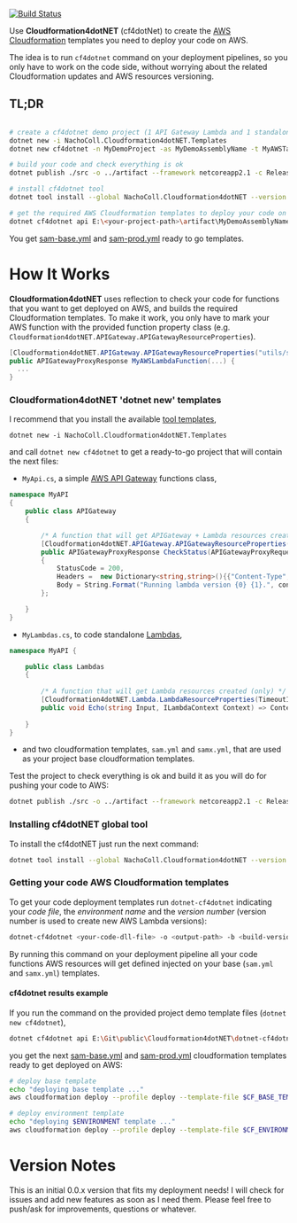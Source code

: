 [![Build Status](https://travis-ci.com/NachoColl/dotnet-cf4dotnet.svg?branch=master)](https://travis-ci.com/NachoColl/dotnet-cf4dotnet)

Use **Cloudformation4dotNET** (cf4dotNet) to create the [AWS Cloudformation](https://aws.amazon.com/cloudformation/) templates you need to deploy your code on AWS. 

The idea is to run ```cf4dotnet``` command on your deployment pipelines, so you only have to work on the code side, without worrying about the related Cloudformation updates and AWS resources versioning.

## TL;DR

```bash

# create a cf4dotnet demo project (1 API Gateway Lambda and 1 standalone Lambda )
dotnet new -i NachoColl.Cloudformation4dotNET.Templates
dotnet new cf4dotnet -n MyDemoProject -as MyDemoAssemblyName -t MyAWSTagCode

# build your code and check everything is ok
dotnet publish ./src -o ../artifact --framework netcoreapp2.1 -c Release

# install cf4dotnet tool
dotnet tool install --global NachoColl.Cloudformation4dotNET --version 0.0.33

# get the required AWS Cloudformation templates to deploy your code on AWS
dotnet cf4dotnet api E:\<your-project-path>\artifact\MyDemoAssemblyName.dll -e prod

```

You get [sam-base.yml](./demo/sam-base.yml) and [sam-prod.yml](./demo/sam-prod.yml) ready to go templates.


# How It Works

**Cloudformation4dotNET** uses reflection to check your code for functions that you want to get deployed on AWS, and builds the required Cloudformation templates. To make it work, you only have to mark your AWS function with the provided function property class (e.g. ```Cloudformation4dotNET.APIGateway.APIGatewayResourceProperties```).

```csharp
[Cloudformation4dotNET.APIGateway.APIGatewayResourceProperties("utils/status", EnableCORS=true, TimeoutInSeconds=2)]
public APIGatewayProxyResponse MyAWSLambdaFunction(...) { 
  ...
}
```

### Cloudformation4dotNET 'dotnet new' templates

I recommend that you install the available [tool templates](https://github.com/NachoColl/dotnet-cf4dotnet-templates),

```
dotnet new -i NachoColl.Cloudformation4dotNET.Templates
```

and call ```dotnet new cf4dotnet``` to get a ready-to-go project that will contain the next files:

- ```MyApi.cs```, a simple [AWS API Gateway](https://aws.amazon.com/api-gateway/) functions class,

```csharp
namespace MyAPI
{
    public class APIGateway
    {

        /* A function that will get APIGateway + Lambda resources created. */
        [Cloudformation4dotNET.APIGateway.APIGatewayResourceProperties("utils/status", EnableCORS=true, TimeoutInSeconds=2)]
        public APIGatewayProxyResponse CheckStatus(APIGatewayProxyRequest Request, ILambdaContext context) => new APIGatewayProxyResponse
        {
            StatusCode = 200,
            Headers =  new Dictionary<string,string>(){{"Content-Type","text/plain"}},
            Body = String.Format("Running lambda version {0} {1}.", context.FunctionVersion, JsonConvert.SerializeObject(Request?.StageVariables))
        };

    }
}
```

- ```MyLambdas.cs```, to code standalone [Lambdas](https://aws.amazon.com/lambda/),

```csharp
namespace MyAPI {

    public class Lambdas
    {
        
        /* A function that will get Lambda resources created (only) */
        [Cloudformation4dotNET.Lambda.LambdaResourceProperties(TimeoutInSeconds=2)]
        public void Echo(string Input, ILambdaContext Context) => Context?.Logger?.Log(Input.ToUpper());
        
    }
}
```

- and two cloudformation templates, ```sam.yml``` and ```samx.yml```, that are used as your project base cloudformation templates.

Test the project to check everything is ok and build it as you will do for pushing your code to AWS:

```bash
dotnet publish ./src -o ../artifact --framework netcoreapp2.1 -c Release
```

### Installing cf4dotNET global tool

To install the cf4dotNET just run the next command:

```bash
dotnet tool install --global NachoColl.Cloudformation4dotNET --version 0.0.33
```

### Getting your code AWS Cloudformation templates

To get your code deployment templates run  ```dotnet-cf4dotnet``` indicating your *code file*, the *environment name* and the *version number* (version number is used to create new AWS Lambda versions):

```bash
dotnet-cf4dotnet <your-code-dll-file> -o <output-path> -b <build-version-number> -e <environment-name>
```

By running this command on your deployment pipeline all your code functions AWS resources will get defined injected on your base (```sam.yml``` and ```samx.yml```) templates. 

#### cf4dotnet results example

If you run the command on the provided project demo template files (```dotnet new cf4dotnet```),

```bash
dotnet cf4dotnet api E:\Git\public\Cloudformation4dotNET\dotnet-cf4dotnet\demo\artifact\MyDemoAssemblyName.dll
```
you get the next [sam-base.yml](./demo/sam-base.yml) and [sam-prod.yml](./demo/sam-prod.yml) cloudformation templates ready to get deployed on AWS:

```bash
# deploy base template
echo "deploying base template ..."
aws cloudformation deploy --profile deploy --template-file $CF_BASE_TEMPLATE --stack-name $CF_BASE_STACKNAME --parameter-overrides ArtifactS3Bucket=$ARTIFACT_S3_BUCKET  ArtifactS3BucketKey=$ARTIFACT_S3_KEY --tags appcode=$TAG_CODE --no-fail-on-empty-changeset 

# deploy environment template
echo "deploying $ENVIRONMENT template ..."
aws cloudformation deploy --profile deploy --template-file $CF_ENVIRONMENT_TEMPLATE --stack-name $CF_ENVIRONMENT_STACKNAME --tags appcode=$TAG_CODE --no-fail-on-empty-changeset 
```

# Version Notes

This is an initial 0.0.x version that fits my deployment needs! I will check for issues and add new features as soon as I need them. Please feel free to push/ask for improvements, questions or whatever. 

